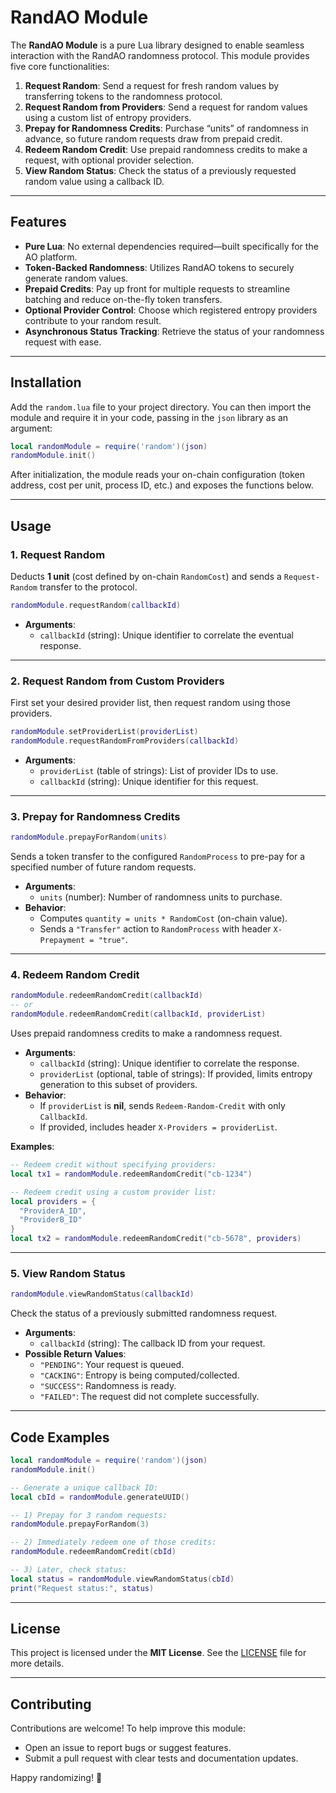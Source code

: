 # RandAO Module

The **RandAO Module** is a pure Lua library designed to enable seamless interaction with the RandAO randomness protocol. This module provides five core functionalities:

1. **Request Random**: Send a request for fresh random values by transferring tokens to the randomness protocol.  
2. **Request Random from Providers**: Send a request for random values using a custom list of entropy providers.  
3. **Prepay for Randomness Credits**: Purchase “units” of randomness in advance, so future random requests draw from prepaid credit.  
4. **Redeem Random Credit**: Use prepaid randomness credits to make a request, with optional provider selection.  
5. **View Random Status**: Check the status of a previously requested random value using a callback ID.  

---

## Features
- **Pure Lua**: No external dependencies required—built specifically for the AO platform.  
- **Token-Backed Randomness**: Utilizes RandAO tokens to securely generate random values.  
- **Prepaid Credits**: Pay up front for multiple requests to streamline batching and reduce on-the-fly token transfers.  
- **Optional Provider Control**: Choose which registered entropy providers contribute to your random result.  
- **Asynchronous Status Tracking**: Retrieve the status of your randomness request with ease.  

---

## Installation

Add the `random.lua` file to your project directory. You can then import the module and require it in your code, passing in the `json` library as an argument:

```lua
local randomModule = require('random')(json)
randomModule.init()
```

After initialization, the module reads your on-chain configuration (token address, cost per unit, process ID, etc.) and exposes the functions below.

---

## Usage

### 1. Request Random
Deducts **1 unit** (cost defined by on-chain `RandomCost`) and sends a `Request-Random` transfer to the protocol.

```lua
randomModule.requestRandom(callbackId)
```

- **Arguments**:
  - `callbackId` (string): Unique identifier to correlate the eventual response.

---

### 2. Request Random from Custom Providers
First set your desired provider list, then request random using those providers.

```lua
randomModule.setProviderList(providerList)
randomModule.requestRandomFromProviders(callbackId)
```

- **Arguments**:
  - `providerList` (table of strings): List of provider IDs to use.  
  - `callbackId` (string): Unique identifier for this request.

---

### 3. Prepay for Randomness Credits

```lua
randomModule.prepayForRandom(units)
```

Sends a token transfer to the configured `RandomProcess` to pre-pay for a specified number of future random requests.

- **Arguments**:
  - `units` (number): Number of randomness units to purchase.  
- **Behavior**:
  - Computes `quantity = units * RandomCost` (on-chain value).  
  - Sends a `"Transfer"` action to `RandomProcess` with header `X-Prepayment = "true"`.  

---

### 4. Redeem Random Credit

```lua
randomModule.redeemRandomCredit(callbackId)
-- or
randomModule.redeemRandomCredit(callbackId, providerList)
```

Uses prepaid randomness credits to make a randomness request.

- **Arguments**:
  - `callbackId` (string): Unique identifier to correlate the response.  
  - `providerList` (optional, table of strings): If provided, limits entropy generation to this subset of providers.  
- **Behavior**:
  - If `providerList` is **nil**, sends `Redeem-Random-Credit` with only `CallbackId`.  
  - If provided, includes header `X-Providers = providerList`.  

**Examples**:
```lua
-- Redeem credit without specifying providers:
local tx1 = randomModule.redeemRandomCredit("cb-1234")

-- Redeem credit using a custom provider list:
local providers = {
  "ProviderA_ID",
  "ProviderB_ID"
}
local tx2 = randomModule.redeemRandomCredit("cb-5678", providers)
```

---

### 5. View Random Status

```lua
randomModule.viewRandomStatus(callbackId)
```

Check the status of a previously submitted randomness request.

- **Arguments**:
  - `callbackId` (string): The callback ID from your request.  
- **Possible Return Values**:
  - `"PENDING"`: Your request is queued.  
  - `"CACKING"`: Entropy is being computed/collected.  
  - `"SUCCESS"`: Randomness is ready.  
  - `"FAILED"`: The request did not complete successfully.  

---

## Code Examples

```lua
local randomModule = require('random')(json)
randomModule.init()

-- Generate a unique callback ID:
local cbId = randomModule.generateUUID()

-- 1) Prepay for 3 random requests:
randomModule.prepayForRandom(3)

-- 2) Immediately redeem one of those credits:
randomModule.redeemRandomCredit(cbId)

-- 3) Later, check status:
local status = randomModule.viewRandomStatus(cbId)
print("Request status:", status)
```

---

## License

This project is licensed under the **MIT License**. See the [LICENSE](LICENSE) file for more details.

---

## Contributing

Contributions are welcome! To help improve this module:

- Open an issue to report bugs or suggest features.  
- Submit a pull request with clear tests and documentation updates.  

Happy randomizing! 🎲
